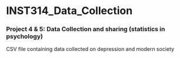 # INST314_Data_Collection

### Project 4 & 5: Data Collection and sharing (statistics in psychology)
CSV file containing data collected on depression and modern society
